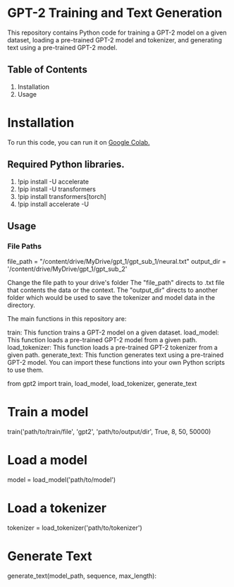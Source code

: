 # GPT-2 Training and Text Generation
This repository contains Python code for training a GPT-2 model on a given dataset, loading a pre-trained GPT-2 model and tokenizer, and generating text using a pre-trained GPT-2 model.

## Table of Contents
1. Installation
2. Usage

# Installation
To run this code, you can run it on [Google Colab.](https://colab.research.google.com/github/Disciplined-22/gpt_2train_1/blob/main/gpt2_1.ipynb) 

## Required Python libraries.
1. !pip install -U accelerate
2. !pip install -U transformers
3. !pip install transformers[torch]
4. !pip install accelerate -U

## Usage

### File Paths
file_path = "/content/drive/MyDrive/gpt_1/gpt_sub_1/neural.txt"
output_dir = '/content/drive/MyDrive/gpt_1/gpt_sub_2'

Change the file path to your drive's folder
The "file_path" directs to .txt file that contents the data or the context.
The "output_dir" directs to another folder which would be used to save the tokenizer and model data in the directory.

The main functions in this repository are:

train: This function trains a GPT-2 model on a given dataset.
load_model: This function loads a pre-trained GPT-2 model from a given path.
load_tokenizer: This function loads a pre-trained GPT-2 tokenizer from a given path.
generate_text: This function generates text using a pre-trained GPT-2 model.
You can import these functions into your own Python scripts to use them. 

from gpt2 import train, load_model, load_tokenizer, generate_text

# Train a model
train('path/to/train/file', 'gpt2', 'path/to/output/dir', True, 8, 50, 50000)

# Load a model
model = load_model('path/to/model')

# Load a tokenizer
tokenizer = load_tokenizer('path/to/tokenizer')

# Generate Text
generate_text(model_path, sequence, max_length):
